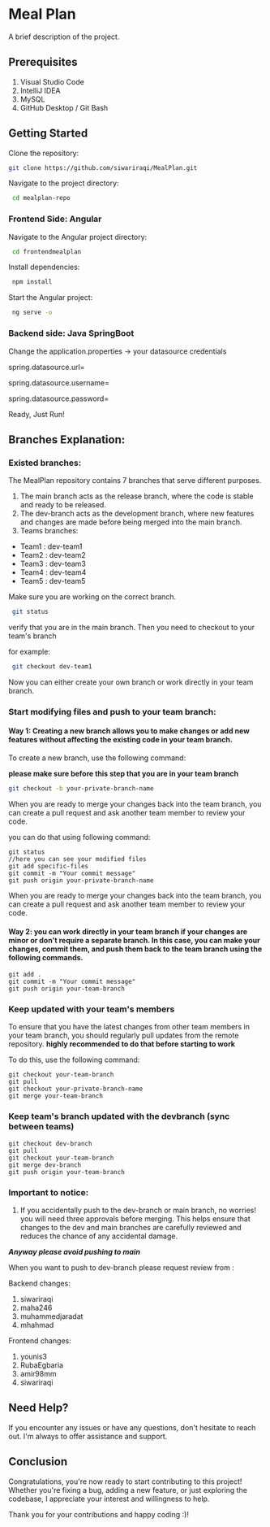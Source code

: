 # Meal Plan
A brief description of the project.

## Prerequisites
1. Visual Studio Code
2. IntelliJ IDEA
3. MySQL
4. GitHub Desktop / Git Bash

## Getting Started

Clone the repository: 
```bash
git clone https://github.com/siwariraqi/MealPlan.git
```
Navigate to the project directory:
```bash
 cd mealplan-repo
```


### Frontend Side: Angular

Navigate to the Angular project directory:
```bash
 cd frontendmealplan
```
Install dependencies:
```bash
 npm install
```
Start the Angular project:
```bash
 ng serve -o
```

### Backend side: Java SpringBoot

Change the application.properties -> your datasource credentials 

spring.datasource.url=

spring.datasource.username=

spring.datasource.password=


Ready, Just Run!
## Branches Explanation:
### Existed branches:
The MealPlan repository contains 7 branches that serve different purposes. 
1. The main branch acts as the release branch, where the code is stable and ready to be released. 
2. The dev-branch acts as the development branch, where new features and changes are made before being merged into the main branch.
3. Teams branches:
- Team1 : dev-team1
- Team2 : dev-team2
- Team3 : dev-team3
- Team4 : dev-team4
- Team5 : dev-team5

Make sure you are working on the correct branch.
```bash
 git status
```
verify that you are in the main branch.
Then you need to checkout to your team's branch 

for example: 
```bash
 git checkout dev-team1
```

Now you can either create your own branch or work directly in your team branch. 

### Start modifying files and push to your team branch:

#### Way 1: Creating a new branch allows you to make changes or add new features without affecting the existing code in your team branch. 

To create a new branch, use the following command:

****please make sure before this step that you are in your team branch****
```bash
git checkout -b your-private-branch-name
```
When you are ready to merge your changes back into the team branch, you can create a pull request and ask another team member to review your code.

you can do that using following command:
```terminal
git status
//here you can see your modified files
git add specific-files
git commit -m "Your commit message"
git push origin your-private-branch-name
```
When you are ready to merge your changes back into the team branch, you can create a pull request and ask another team member to review your code.

#### Way 2: you can work directly in your team branch if your changes are minor or don't require a separate branch. In this case, you can make your changes, commit them, and push them back to the team branch using the following commands. 
```terminal
git add .
git commit -m "Your commit message"
git push origin your-team-branch
```

### Keep updated with your team's members 
To ensure that you have the latest changes from other team members in your team branch, you should regularly pull updates from the remote repository. 
**highly recommended to do that before starting to work**

To do this, use the following command:
```terminal
git checkout your-team-branch 
git pull
git checkout your-private-branch-name
git merge your-team-branch
```


### Keep team's branch updated with the devbranch (sync between teams)
```terminal
git checkout dev-branch
git pull
git checkout your-team-branch
git merge dev-branch
git push origin your-team-branch
```

### Important to notice:

1. If you accidentally push to the dev-branch or main branch, no worries! you will need three approvals before merging. This helps ensure that changes to the dev and main branches are carefully reviewed and reduces the chance of any accidental damage.

***Anyway please avoid pushing to main***

When you want to push to dev-branch please request review from :

Backend changes: 
 1. siwariraqi
 2. maha246
 3. muhammedjaradat
 4. mhahmad

Frontend changes: 
1. younis3
2. RubaEgbaria
3. amir98mm
4. siwariraqi


## Need Help?
If you encounter any issues or have any questions, don't hesitate to reach out. I'm always to offer assistance and support.

## Conclusion
Congratulations, you're now ready to start contributing to this project! Whether you're fixing a bug, adding a new feature, or just exploring the codebase, I appreciate your interest and willingness to help.

Thank you for your contributions and happy coding :)!
